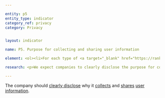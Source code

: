 ```yaml
---

entity: p5
entity_type: indicator
category_ref: privacy
category: Privacy


layout: indicator

name: P5. Purpose for collecting and sharing user information

element: <ol><li>For each type of <a target="_blank" href="https://rankingdigitalrights.org/2018-indicators/#userinformation">user information</a> the company collects, does the company <a target="_blank" href="https://rankingdigitalrights.org/2018-indicators/#clearlydisclose">clearly disclose</a> its purpose for collection?</li><li>Does the company <a target="_blank" href="https://rankingdigitalrights.org/2018-indicators/#clearlydisclose">clearly disclose</a> whether it combines <a target="_blank" href="https://rankingdigitalrights.org/2018-indicators/#userinformation">user information</a> from various company services and if so, why?</li><li>For each type of <a target="_blank" href="https://rankingdigitalrights.org/2018-indicators/#userinformation">user information</a> the company shares, does the company <a target="_blank" href="https://rankingdigitalrights.org/2018-indicators/#clearlydisclose">clearly disclose</a> its purpose for sharing?</li><li>Does the company <a target="_blank" href="https://rankingdigitalrights.org/2018-indicators/#clearlydisclose">clearly disclose</a> that it limits its use of <a target="_blank" href="https://rankingdigitalrights.org/2018-indicators/#userinformation">user information</a> to the purpose for which it was collected?</li></ol>

research: <p>We expect companies to clearly disclose the purpose for collecting and sharing user information for each type of user information it collects and shares. In addition, many companies own or operate a variety of products and services, and we expect companies to clearly disclose how user information can be shared or combined across services. Finally, companies should publicly commit to the principle of use limitation, which is part of the OECD privacy guidelines, among other frameworks.</p><p><b>Potential Sources:</b></p><ul><li>Company privacy policy</li><li>Company webpage or section on data protection or data collection</li></ul>

---
```

The company should <a target="_blank" href="https://rankingdigitalrights.org/2018-indicators/#clearlydisclose">clearly disclose</a> why it <a target="_blank" href="https://rankingdigitalrights.org/2018-indicators/#collect">collects</a> and <a target="_blank" href="https://rankingdigitalrights.org/2018-indicators/#share">shares</a> <a target="_blank" href="https://rankingdigitalrights.org/2018-indicators/#userinformation">user information</a>.